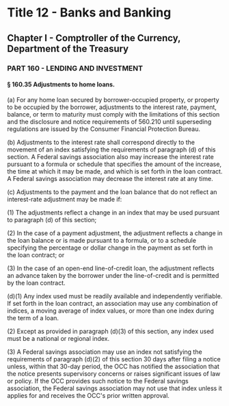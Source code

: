
# Title 12 - Banks and Banking
## Chapter I - Comptroller of the Currency, Department of the Treasury
### PART 160 - LENDING AND INVESTMENT
#### § 160.35 Adjustments to home loans.

(a) For any home loan secured by borrower-occupied property, or property to be occupied by the borrower, adjustments to the interest rate, payment, balance, or term to maturity must comply with the limitations of this section and the disclosure and notice requirements of 560.210 until superseding regulations are issued by the Consumer Financial Protection Bureau.

(b) Adjustments to the interest rate shall correspond directly to the movement of an index satisfying the requirements of paragraph (d) of this section. A Federal savings association also may increase the interest rate pursuant to a formula or schedule that specifies the amount of the increase, the time at which it may be made, and which is set forth in the loan contract. A Federal savings association may decrease the interest rate at any time.

(c) Adjustments to the payment and the loan balance that do not reflect an interest-rate adjustment may be made if:

(1) The adjustments reflect a change in an index that may be used pursuant to paragraph (d) of this section;

(2) In the case of a payment adjustment, the adjustment reflects a change in the loan balance or is made pursuant to a formula, or to a schedule specifying the percentage or dollar change in the payment as set forth in the loan contract; or

(3) In the case of an open-end line-of-credit loan, the adjustment reflects an advance taken by the borrower under the line-of-credit and is permitted by the loan contract.

(d)(1) Any index used must be readily available and independently verifiable. If set forth in the loan contract, an association may use any combination of indices, a moving average of index values, or more than one index during the term of a loan.

(2) Except as provided in paragraph (d)(3) of this section, any index used must be a national or regional index.

(3) A Federal savings association may use an index not satisfying the requirements of paragraph (d)(2) of this section 30 days after filing a notice unless, within that 30-day period, the OCC has notified the association that the notice presents supervisory concerns or raises significant issues of law or policy. If the OCC provides such notice to the Federal savings association, the Federal savings association may not use that index unless it applies for and receives the OCC's prior written approval.
